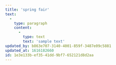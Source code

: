 ```yaml
---
title: 'spring fair'
text:
  -
    type: paragraph
    content:
      -
        type: text
        text: 'sample text'
updated_by: b863e707-3140-4001-859f-3487e09c5881
updated_at: 1616182660
id: 1e3e133b-ef35-41dd-9bf7-652121d8d2aa
---
```

